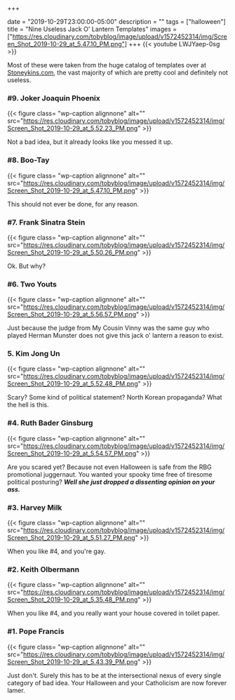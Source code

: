 +++

date = "2019-10-29T23:00:00-05:00"
description = ""
tags = ["halloween"]
title = "Nine Useless Jack O' Lantern Templates"
images = ["https://res.cloudinary.com/tobyblog/image/upload/v1572452314/img/Screen_Shot_2019-10-29_at_5.47.10_PM.png"]
+++
{{< youtube LWJYaep-0sg >}}

Most of these were taken from the huge catalog of templates over at [Stoneykins.com](https://www.stoneykins.com/), the vast majority of which are pretty cool and definitely not useless. 
<!--more-->

### #9. Joker Joaquin Phoenix

{{< figure class= "wp-caption alignnone" alt="" src="https://res.cloudinary.com/tobyblog/image/upload/v1572452314/img/Screen_Shot_2019-10-29_at_5.52.23_PM.png" >}}

Not a bad idea, but it already looks like you messed it up. 

### #8. Boo-Tay

{{< figure class= "wp-caption alignnone" alt="" src="https://res.cloudinary.com/tobyblog/image/upload/v1572452314/img/Screen_Shot_2019-10-29_at_5.47.10_PM.png" >}}

This should not ever be done, for any reason.

### #7. Frank Sinatra Stein

{{< figure class= "wp-caption alignnone" alt="" src="https://res.cloudinary.com/tobyblog/image/upload/v1572452314/img/Screen_Shot_2019-10-29_at_5.50.26_PM.png" >}}

Ok. But why?

### #6. Two Youts

{{< figure class= "wp-caption alignnone" alt="" src="https://res.cloudinary.com/tobyblog/image/upload/v1572452314/img/Screen_Shot_2019-10-29_at_5.56.57_PM.png" >}}

Just because the judge from My Cousin Vinny was the same guy who played Herman Munster does not give this jack o' lantern a reason to exist.

### 5. Kim Jong Un

{{< figure class= "wp-caption alignnone" alt="" src="https://res.cloudinary.com/tobyblog/image/upload/v1572452314/img/Screen_Shot_2019-10-29_at_5.52.48_PM.png" >}}

Scary? Some kind of political statement? North Korean propaganda? What the hell is this.

### #4. Ruth Bader Ginsburg

{{< figure class= "wp-caption alignnone" alt="" src="https://res.cloudinary.com/tobyblog/image/upload/v1572452314/img/Screen_Shot_2019-10-29_at_5.54.57_PM.png" >}}

Are you scared yet? Because not even Halloween is safe from the RBG promotional juggernaut. You wanted your spooky time free of tiresome political posturing? ***Well she just dropped a dissenting opinion on your ass.***

### #3. Harvey Milk

{{< figure class= "wp-caption alignnone" alt="" src="https://res.cloudinary.com/tobyblog/image/upload/v1572452314/img/Screen_Shot_2019-10-29_at_5.51.27_PM.png" >}}

When you like #4, and you're gay.

### #2. Keith Olbermann

{{< figure class= "wp-caption alignnone" alt="" src="https://res.cloudinary.com/tobyblog/image/upload/v1572452314/img/Screen_Shot_2019-10-29_at_5.35.48_PM.png" >}}

When you like #4, and you really want your house covered in toilet paper.

### #1. Pope Francis

{{< figure class= "wp-caption alignnone" alt="" src="https://res.cloudinary.com/tobyblog/image/upload/v1572452314/img/Screen_Shot_2019-10-29_at_5.43.39_PM.png" >}}

Just don't. Surely this has to be at the intersectional nexus of every single category of bad idea. Your Halloween and your Catholicism are now forever lamer. 
